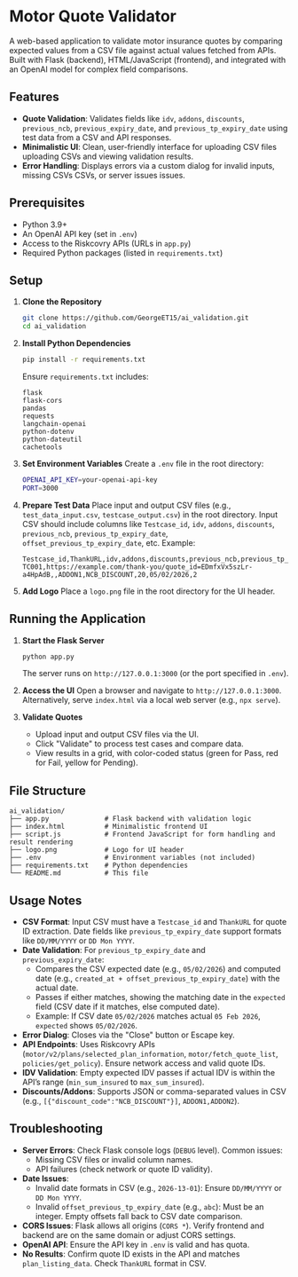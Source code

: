 # Motor Quote Validator

A web-based application to validate motor insurance quotes by comparing expected values from a CSV file against actual values fetched from APIs. Built with Flask (backend), HTML/JavaScript (frontend), and integrated with an OpenAI model for complex field comparisons.

## Features

- **Quote Validation**: Validates fields like `idv`, `addons`, `discounts`, `previous_ncb`, `previous_expiry_date`, and `previous_tp_expiry_date` using test data from a CSV and API responses.
- **Minimalistic UI**: Clean, user-friendly interface for uploading CSV files uploading CSVs and viewing validation results.
- **Error Handling**: Displays errors via a custom dialog for invalid inputs, missing CSVs CSVs, or server issues issues.

## Prerequisites

- Python 3.9+
- An OpenAI API key (set in `.env`)
- Access to the Riskcovry APIs (URLs in `app.py`)
- Required Python packages (listed in `requirements.txt`)

## Setup

1. **Clone the Repository**

   ```bash
   git clone https://github.com/GeorgeET15/ai_validation.git
   cd ai_validation
   ```

2. **Install Python Dependencies**

   ```bash
   pip install -r requirements.txt
   ```

   Ensure `requirements.txt` includes:

   ```
   flask
   flask-cors
   pandas
   requests
   langchain-openai
   python-dotenv
   python-dateutil
   cachetools
   ```

3. **Set Environment Variables**
   Create a `.env` file in the root directory:

   ```bash
   OPENAI_API_KEY=your-openai-api-key
   PORT=3000
   ```

4. **Prepare Test Data**
   Place input and output CSV files (e.g., `test_data_input.csv`, `testcase_output.csv`) in the root directory. Input CSV should include columns like `Testcase_id`, `idv`, `addons`, `discounts`, `previous_ncb`, `previous_tp_expiry_date`, `offset_previous_tp_expiry_date`, etc. Example:

   ```csv
   Testcase_id,ThankURL,idv,addons,discounts,previous_ncb,previous_tp_expiry_date,offset_previous_tp_expiry_date
   TC001,https://example.com/thank-you/quote_id=EDmfxVx5szLr-a4HpAdB,,ADDON1,NCB_DISCOUNT,20,05/02/2026,2
   ```

5. **Add Logo**
   Place a `logo.png` file in the root directory for the UI header.

## Running the Application

1. **Start the Flask Server**

   ```bash
   python app.py
   ```

   The server runs on `http://127.0.0.1:3000` (or the port specified in `.env`).

2. **Access the UI**
   Open a browser and navigate to `http://127.0.0.1:3000`. Alternatively, serve `index.html` via a local web server (e.g., `npx serve`).

3. **Validate Quotes**
   - Upload input and output CSV files via the UI.
   - Click "Validate" to process test cases and compare data.
   - View results in a grid, with color-coded status (green for Pass, red for Fail, yellow for Pending).

## File Structure

```
ai_validation/
├── app.py              # Flask backend with validation logic
├── index.html          # Minimalistic frontend UI
├── script.js           # Frontend JavaScript for form handling and result rendering
├── logo.png            # Logo for UI header
├── .env                # Environment variables (not included)
├── requirements.txt    # Python dependencies
└── README.md           # This file
```

## Usage Notes

- **CSV Format**: Input CSV must have a `Testcase_id` and `ThankURL` for quote ID extraction. Date fields like `previous_tp_expiry_date` support formats like `DD/MM/YYYY` or `DD Mon YYYY`.
- **Date Validation**: For `previous_tp_expiry_date` and `previous_expiry_date`:
  - Compares the CSV expected date (e.g., `05/02/2026`) and computed date (e.g., `created_at + offset_previous_tp_expiry_date`) with the actual date.
  - Passes if either matches, showing the matching date in the `expected` field (CSV date if it matches, else computed date).
  - Example: If CSV date `05/02/2026` matches actual `05 Feb 2026`, `expected` shows `05/02/2026`.
- **Error Dialog**: Closes via the "Close" button or Escape key.
- **API Endpoints**: Uses Riskcovry APIs (`motor/v2/plans/selected_plan_information`, `motor/fetch_quote_list`, `policies/get_policy`). Ensure network access and valid quote IDs.
- **IDV Validation**: Empty expected IDV passes if actual IDV is within the API’s range (`min_sum_insured` to `max_sum_insured`).
- **Discounts/Addons**: Supports JSON or comma-separated values in CSV (e.g., `[{"discount_code":"NCB_DISCOUNT"}]`, `ADDON1,ADDON2`).

## Troubleshooting

- **Server Errors**: Check Flask console logs (`DEBUG` level). Common issues:
  - Missing CSV files or invalid column names.
  - API failures (check network or quote ID validity).
- **Date Issues**:
  - Invalid date formats in CSV (e.g., `2026-13-01`): Ensure `DD/MM/YYYY` or `DD Mon YYYY`.
  - Invalid `offset_previous_tp_expiry_date` (e.g., `abc`): Must be an integer. Empty offsets fall back to CSV date comparison.
- **CORS Issues**: Flask allows all origins (`CORS *`). Verify frontend and backend are on the same domain or adjust CORS settings.
- **OpenAI API**: Ensure the API key in `.env` is valid and has quota.
- **No Results**: Confirm quote ID exists in the API and matches `plan_listing_data`. Check `ThankURL` format in CSV.
